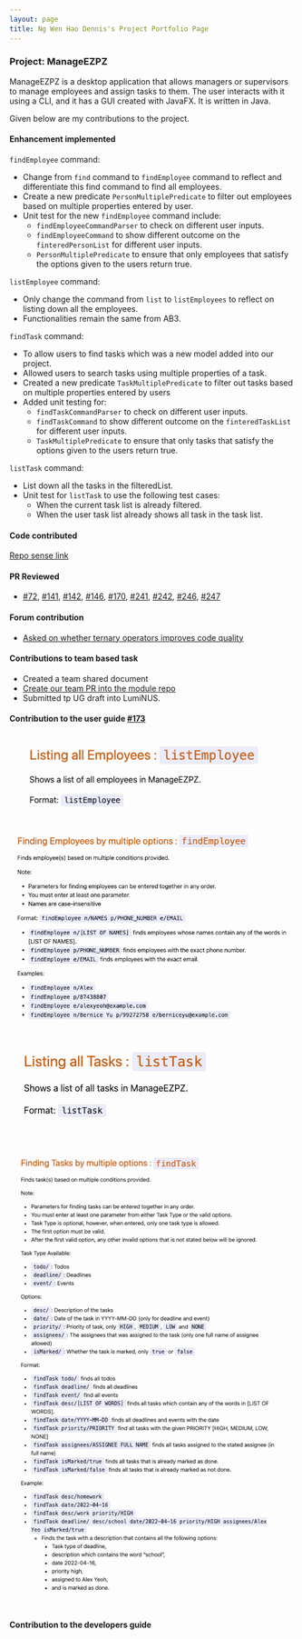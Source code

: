 ```yaml
---
layout: page
title: Ng Wen Hao Dennis's Project Portfolio Page
---
```


### Project: ManageEZPZ

ManageEZPZ is a desktop application that allows managers or supervisors to manage employees and assign tasks to them. The user interacts with it using a CLI, and it has a GUI created with JavaFX. It is written in Java.

Given below are my contributions to the project.

#### Enhancement implemented
`findEmployee` command:
* Change  from `find` command to `findEmployee` command to reflect and differentiate this find command to find all employees.
* Create a new predicate `PersonMultiplePredicate` to filter out employees based on multiple properties entered by user.
* Unit test for the new `findEmployee` command include:
  * `findEmployeeCommandParser` to check on different user inputs.
  * `findEmployeeCommand` to show different outcome on the `finteredPersonList` for different user inputs.
  * `PersonMultiplePredicate` to ensure that only employees that satisfy the options given to the users return true.

`listEmployee` command:
* Only change the command from `list` to `listEmployees` to reflect on listing down all the employees.
* Functionalities remain the same from AB3.

<div style="page-break-after: always;"></div>

`findTask` command:
* To allow users to find tasks which was a new model added into our project.
* Allowed users to search tasks using multiple properties of a task.
* Created a new predicate `TaskMultiplePredicate` to filter out tasks based on multiple properties entered by users
* Added unit testing for:
  * `findTaskCommandParser` to check on different user inputs.
  * `findTaskCommand` to show different outcome on the `finteredTaskList` for different user inputs.
  * `TaskMultiplePredicate` to ensure that only tasks that satisfy the options given to the users return true.

`listTask` command:
* List down all the tasks in the filteredList.
* Unit test for `listTask` to use the following test cases:
  * When the current task list is already filtered.
  * When the user task list already shows all task in the task list.

#### Code contributed
[Repo sense link](https://nus-cs2103-ay2122s2.github.io/tp-dashboard/?search=denniszedead&breakdown=true&sort=groupTitle&sortWithin=title&since=2022-02-18&timeframe=commit&mergegroup=&groupSelect=groupByRepos&checkedFileTypes=docs~functional-code~test-code~other)

#### PR Reviewed
* [#72](https://github.com/AY2122S2-CS2103-F11-1/tp/pull/72), 
[#141](https://github.com/AY2122S2-CS2103-F11-1/tp/pull/141), 
[#142](https://github.com/AY2122S2-CS2103-F11-1/tp/pull/142), 
[#146](https://github.com/AY2122S2-CS2103-F11-1/tp/pull/146), 
[#170](https://github.com/AY2122S2-CS2103-F11-1/tp/pull/170), 
[#241](https://github.com/AY2122S2-CS2103-F11-1/tp/pull/241), 
[#242](https://github.com/AY2122S2-CS2103-F11-1/tp/pull/242), 
[#246](https://github.com/AY2122S2-CS2103-F11-1/tp/pull/246), 
[#247](https://github.com/AY2122S2-CS2103-F11-1/tp/pull/247)

#### Forum contribution
* [Asked on whether ternary operators improves code quality](https://github.com/nus-cs2103-AY2122S2/forum/issues/131)

#### Contributions to team based task
* Created a team shared document
* [Create our team PR into the module repo](https://github.com/nus-cs2103-AY2122S2/tp/pull/62)
* Submitted tp UG draft into LumiNUS.

<div style="page-break-after: always;"></div>

#### Contribution to the user guide [#173](https://github.com/AY2122S2-CS2103-F11-1/tp/pull/173)

![`listEmployee` command](../images/UGListEmployee.png)

![`findEmployee` command](../images/UGFindEmployee.png)

![`listTask` command](../images/UGListTask.png)


![`findTask` command](../images/UGFindTask.png)

#### Contribution to the developers guide
